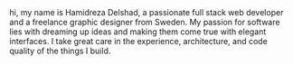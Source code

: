 ##

hi, my name is Hamidreza Delshad, a passionate full stack web developer and a freelance graphic designer from Sweden. My passion for software lies with dreaming up ideas and making them come true with elegant interfaces. I take great care in the experience, architecture, and code quality of the things I build.
